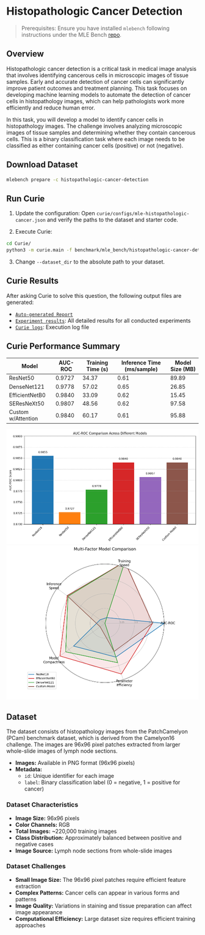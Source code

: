 # Histopathologic Cancer Detection
> Prerequisites: Ensure you have installed `mlebench` following instructions under the MLE Bench [repo](https://github.com/openai/mle-bench/tree/main).

## Overview

Histopathologic cancer detection is a critical task in medical image analysis that involves identifying cancerous cells in microscopic images of tissue samples. Early and accurate detection of cancer cells can significantly improve patient outcomes and treatment planning. This task focuses on developing machine learning models to automate the detection of cancer cells in histopathology images, which can help pathologists work more efficiently and reduce human error.

In this task, you will develop a model to identify cancer cells in histopathology images. The challenge involves analyzing microscopic images of tissue samples and determining whether they contain cancerous cells. This is a binary classification task where each image needs to be classified as either containing cancer cells (positive) or not (negative).

## Download Dataset

```bash
mlebench prepare -c histopathologic-cancer-detection
```
  
## Run Curie

1. Update the configuration: Open `curie/configs/mle-histopathologic-cancer.json` and verify the paths to the dataset and starter code.

2. Execute Curie:
```bash
cd Curie/
python3 -m curie.main -f benchmark/mle_bench/histopathologic-cancer-detection/histopathologic-cancer-detection.txt --task_config curie/configs/mle_config.json --dataset_dir /home/amberljc/.cache/mle-bench/data/histopathologic-cancer-detection/prepared/public
```

3. Change `--dataset_dir` to the absolute path to your dataset.
## Curie Results

After asking Curie to solve this question, the following output files are generated:
- [`Auto-generated Report`](./histopathologic-cancer-detection_20250519225201_iter1.md) 
- [`Experiment results`](https://github.com/Just-Curieous/Curie-Use-Cases/blob/main/machine_learning/q5_histopathologic-cancer-detection/histopathologic-cancer-detection_20250519225201_iter1_all_results.txt): All detailed results for all conducted experiments
- [`Curie logs`](https://github.com/Just-Curieous/Curie-Use-Cases/blob/main/machine_learning/q5_histopathologic-cancer-detection/histopathologic-cancer-detection_20250519225201_iter1.log): Execution log file  
<!-- - [`Curie workspace`](https://github.com/Just-Curieous/Curie-Use-Cases/tree/main/machine_learning/q4-aptos2019-blindness-detection): Generated code, complete script to reproduce and raw results (excluding the model checkpoint). -->

## Curie Performance Summary


| Model | AUC-ROC | Training Time (s) | Inference Time (ms/sample) | Model Size (MB) |
|-------|---------|-------------------|---------------------------|-----------------|
| ResNet50 | 0.9727 | 34.37 | 0.61 | 89.89 |
| DenseNet121 | 0.9778 | 57.02 | 0.65 | 26.85 |
| EfficientNetB0 | 0.9840 | 33.09 | 0.62 | 15.45 |
| SEResNeXt50 | 0.9807 | 48.56 | 0.62 | 97.58 |
| Custom w/Attention | 0.9840 | 60.17 | 0.61 | 95.88 |

![Model AUC Comparison](auc_model_comparison.png)
![Model Radar Comparison](model_radar_comparison.png)




## Dataset

The dataset consists of histopathology images from the PatchCamelyon (PCam) benchmark dataset, which is derived from the Camelyon16 challenge. The images are 96x96 pixel patches extracted from larger whole-slide images of lymph node sections.

- **Images:** Available in PNG format (96x96 pixels)
- **Metadata:**
  - `id`: Unique identifier for each image
  - `label`: Binary classification label (0 = negative, 1 = positive for cancer)

### Dataset Characteristics

- **Image Size:** 96x96 pixels
- **Color Channels:** RGB
- **Total Images:** ~220,000 training images
- **Class Distribution:** Approximately balanced between positive and negative cases
- **Image Source:** Lymph node sections from whole-slide images

### Dataset Challenges

- **Small Image Size:** The 96x96 pixel patches require efficient feature extraction
- **Complex Patterns:** Cancer cells can appear in various forms and patterns
- **Image Quality:** Variations in staining and tissue preparation can affect image appearance
- **Computational Efficiency:** Large dataset size requires efficient training approaches
 